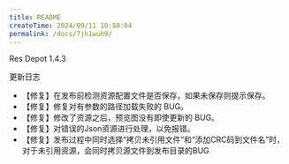 ```yaml
---
title: README
createTime: 2024/09/11 10:50:04
permalink: /docs/7jh1wuh9/
---
```

Res Depot 1.4.3

更新日志

* 【修复】在发布前检测资源配置文件是否保存，如果未保存则提示保存。
* 【修复】修复对有参数的路径加载失败的 BUG。
* 【修复】修改了资源之后，预览图没有即使更新的 BUG。
* 【修复】对错误的Json资源进行处理，以免报错。
* 【修复】发布过程中同时选择“拷贝未引用文件”和“添加CRC码到文件名”时，对于未引用资源，会同时拷贝源文件到发布目录的BUG
